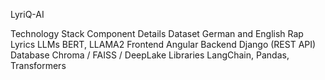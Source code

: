 LyriQ-AI

Technology Stack
Component	Details
Dataset	German and English Rap Lyrics
LLMs	BERT, LLAMA2
Frontend	Angular
Backend	Django (REST API)
Database	Chroma / FAISS / DeepLake
Libraries	LangChain, Pandas, Transformers
